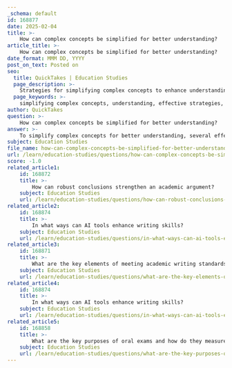 ```yaml
---
_schema: default
id: 168877
date: 2025-02-04
title: >-
    How can complex concepts be simplified for better understanding?
article_title: >-
    How can complex concepts be simplified for better understanding?
date_format: MMM DD, YYYY
post_on_text: Posted on
seo:
  title: QuickTakes | Education Studies
  page_description: >-
    Strategies for simplifying complex concepts to enhance understanding, including breaking down information, using analogies, employing visual aids, and encouraging discussions.
  page_keywords: >-
    simplifying complex concepts, understanding, effective strategies, breaking down information, analogies, metaphors, visualization, clear language, examples, case studies, questions, discussions, summaries, reflective practice
author: QuickTakes
question: >-
    How can complex concepts be simplified for better understanding?
answer: >-
    To simplify complex concepts for better understanding, several effective strategies can be employed:\n\n1. **Break Down the Information**: Start by deconstructing the complex idea into smaller, more manageable parts. This involves identifying the core components and explaining each one individually. For instance, when discussing the theory of relativity, you might first explain the concepts of time and space separately before integrating them into the broader theory.\n\n2. **Use Analogies and Metaphors**: Analogies and metaphors can bridge the gap between unfamiliar concepts and familiar experiences. For example, comparing the flow of time in relativity to a river can help illustrate how time can bend and change depending on speed and gravity.\n\n3. **Visualization Techniques**: Incorporating visual aids such as diagrams, charts, and concept maps can significantly enhance comprehension. Visual representations allow learners to see relationships and hierarchies within the information, making it easier to grasp complex ideas. For example, a concept map illustrating the connections between different aspects of a scientific theory can clarify how they interrelate.\n\n4. **Employ Clear and Concise Language**: Avoid jargon and overly technical terms unless they are necessary. When technical language is required, ensure that it is clearly defined. Using simple, straightforward language helps to make the content more accessible.\n\n5. **Provide Examples and Case Studies**: Real-world examples or case studies can contextualize complex concepts, making them more relatable. For instance, when explaining a scientific principle, providing a practical application or a historical example can help solidify understanding.\n\n6. **Encourage Questions and Discussions**: Engaging the audience by inviting questions can clarify misunderstandings and deepen comprehension. This interactive approach allows learners to express their confusion and receive immediate clarification.\n\n7. **Utilize Summaries and Recaps**: After explaining a complex concept, summarizing the key points can reinforce understanding. This technique helps to consolidate information and allows learners to reflect on what they have just learned.\n\n8. **Reflective Practice**: Encourage learners to reflect on their understanding of the concept. This can involve writing a brief summary or discussing the concept with peers, which can help solidify their grasp of the material.\n\nBy employing these strategies, complex concepts can be made more accessible, facilitating better understanding and retention among learners.
subject: Education Studies
file_name: how-can-complex-concepts-be-simplified-for-better-understanding.md
url: /learn/education-studies/questions/how-can-complex-concepts-be-simplified-for-better-understanding
score: -1.0
related_article1:
    id: 168872
    title: >-
        How can robust conclusions strengthen an academic argument?
    subject: Education Studies
    url: /learn/education-studies/questions/how-can-robust-conclusions-strengthen-an-academic-argument
related_article2:
    id: 168874
    title: >-
        In what ways can AI tools enhance writing skills?
    subject: Education Studies
    url: /learn/education-studies/questions/in-what-ways-can-ai-tools-enhance-writing-skills
related_article3:
    id: 168871
    title: >-
        What are the key elements of meeting academic writing standards?
    subject: Education Studies
    url: /learn/education-studies/questions/what-are-the-key-elements-of-meeting-academic-writing-standards
related_article4:
    id: 168874
    title: >-
        In what ways can AI tools enhance writing skills?
    subject: Education Studies
    url: /learn/education-studies/questions/in-what-ways-can-ai-tools-enhance-writing-skills
related_article5:
    id: 168858
    title: >-
        What are the key purposes of oral exams and how do they measure a student's abilities?
    subject: Education Studies
    url: /learn/education-studies/questions/what-are-the-key-purposes-of-oral-exams-and-how-do-they-measure-a-students-abilities
---
```


&nbsp;